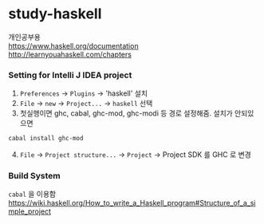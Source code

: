 # study-haskell

개인공부용  
<https://www.haskell.org/documentation>  
<http://learnyouahaskell.com/chapters>

### Setting for Intelli J IDEA project

1. `Preferences` → `Plugins` → 'haskell' 설치  
2. `File` → `new` → `Project...` → `haskell` 선택  
3. 첫실행이면 ghc, cabal, ghc-mod, ghc-modi 등 경로 설정해줌.  설치가 안되있으면   
  ```sh
  cabal install ghc-mod
  ```
4. `File` → `Project structure...` → `Project` -> Project SDK 를  GHC 로 변경  

### Build System

`cabal` 을 이용함  
<https://wiki.haskell.org/How_to_write_a_Haskell_program#Structure_of_a_simple_project>  